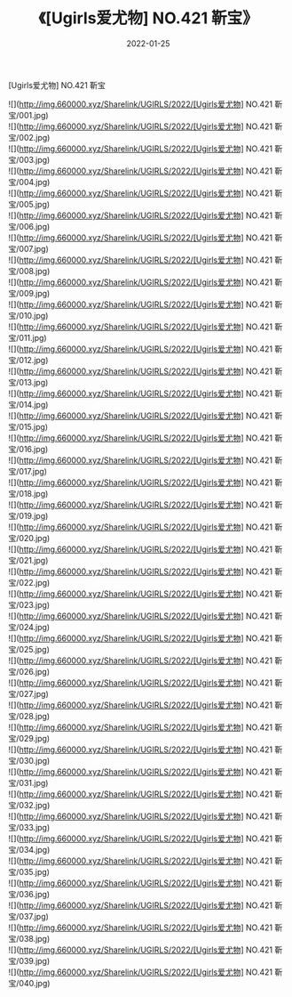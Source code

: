 ﻿---
layout: post
title:  《[Ugirls爱尤物] NO.421 靳宝》
date:   2022-01-25
img: http://img.660000.xyz/Sharelink/UGIRLS/2022/[Ugirls爱尤物] NO.421 靳宝/000.jpg
categories: [美女, 清纯, 唯美]
---

[Ugirls爱尤物] NO.421 靳宝

 ![](http://img.660000.xyz/Sharelink/UGIRLS/2022/[Ugirls爱尤物] NO.421 靳宝/001.jpg) <br>![](http://img.660000.xyz/Sharelink/UGIRLS/2022/[Ugirls爱尤物] NO.421 靳宝/002.jpg) <br>![](http://img.660000.xyz/Sharelink/UGIRLS/2022/[Ugirls爱尤物] NO.421 靳宝/003.jpg) <br>![](http://img.660000.xyz/Sharelink/UGIRLS/2022/[Ugirls爱尤物] NO.421 靳宝/004.jpg) <br>![](http://img.660000.xyz/Sharelink/UGIRLS/2022/[Ugirls爱尤物] NO.421 靳宝/005.jpg) <br>![](http://img.660000.xyz/Sharelink/UGIRLS/2022/[Ugirls爱尤物] NO.421 靳宝/006.jpg) <br>![](http://img.660000.xyz/Sharelink/UGIRLS/2022/[Ugirls爱尤物] NO.421 靳宝/007.jpg) <br>![](http://img.660000.xyz/Sharelink/UGIRLS/2022/[Ugirls爱尤物] NO.421 靳宝/008.jpg) <br>![](http://img.660000.xyz/Sharelink/UGIRLS/2022/[Ugirls爱尤物] NO.421 靳宝/009.jpg) <br>![](http://img.660000.xyz/Sharelink/UGIRLS/2022/[Ugirls爱尤物] NO.421 靳宝/010.jpg) <br>![](http://img.660000.xyz/Sharelink/UGIRLS/2022/[Ugirls爱尤物] NO.421 靳宝/011.jpg) <br>![](http://img.660000.xyz/Sharelink/UGIRLS/2022/[Ugirls爱尤物] NO.421 靳宝/012.jpg) <br>![](http://img.660000.xyz/Sharelink/UGIRLS/2022/[Ugirls爱尤物] NO.421 靳宝/013.jpg) <br>![](http://img.660000.xyz/Sharelink/UGIRLS/2022/[Ugirls爱尤物] NO.421 靳宝/014.jpg) <br>![](http://img.660000.xyz/Sharelink/UGIRLS/2022/[Ugirls爱尤物] NO.421 靳宝/015.jpg) <br>![](http://img.660000.xyz/Sharelink/UGIRLS/2022/[Ugirls爱尤物] NO.421 靳宝/016.jpg) <br>![](http://img.660000.xyz/Sharelink/UGIRLS/2022/[Ugirls爱尤物] NO.421 靳宝/017.jpg) <br>![](http://img.660000.xyz/Sharelink/UGIRLS/2022/[Ugirls爱尤物] NO.421 靳宝/018.jpg) <br>![](http://img.660000.xyz/Sharelink/UGIRLS/2022/[Ugirls爱尤物] NO.421 靳宝/019.jpg) <br>![](http://img.660000.xyz/Sharelink/UGIRLS/2022/[Ugirls爱尤物] NO.421 靳宝/020.jpg) <br>![](http://img.660000.xyz/Sharelink/UGIRLS/2022/[Ugirls爱尤物] NO.421 靳宝/021.jpg) <br>![](http://img.660000.xyz/Sharelink/UGIRLS/2022/[Ugirls爱尤物] NO.421 靳宝/022.jpg) <br>![](http://img.660000.xyz/Sharelink/UGIRLS/2022/[Ugirls爱尤物] NO.421 靳宝/023.jpg) <br>![](http://img.660000.xyz/Sharelink/UGIRLS/2022/[Ugirls爱尤物] NO.421 靳宝/024.jpg) <br>![](http://img.660000.xyz/Sharelink/UGIRLS/2022/[Ugirls爱尤物] NO.421 靳宝/025.jpg) <br>![](http://img.660000.xyz/Sharelink/UGIRLS/2022/[Ugirls爱尤物] NO.421 靳宝/026.jpg) <br>![](http://img.660000.xyz/Sharelink/UGIRLS/2022/[Ugirls爱尤物] NO.421 靳宝/027.jpg) <br>![](http://img.660000.xyz/Sharelink/UGIRLS/2022/[Ugirls爱尤物] NO.421 靳宝/028.jpg) <br>![](http://img.660000.xyz/Sharelink/UGIRLS/2022/[Ugirls爱尤物] NO.421 靳宝/029.jpg) <br>![](http://img.660000.xyz/Sharelink/UGIRLS/2022/[Ugirls爱尤物] NO.421 靳宝/030.jpg) <br>![](http://img.660000.xyz/Sharelink/UGIRLS/2022/[Ugirls爱尤物] NO.421 靳宝/031.jpg) <br>![](http://img.660000.xyz/Sharelink/UGIRLS/2022/[Ugirls爱尤物] NO.421 靳宝/032.jpg) <br>![](http://img.660000.xyz/Sharelink/UGIRLS/2022/[Ugirls爱尤物] NO.421 靳宝/033.jpg) <br>![](http://img.660000.xyz/Sharelink/UGIRLS/2022/[Ugirls爱尤物] NO.421 靳宝/034.jpg) <br>![](http://img.660000.xyz/Sharelink/UGIRLS/2022/[Ugirls爱尤物] NO.421 靳宝/035.jpg) <br>![](http://img.660000.xyz/Sharelink/UGIRLS/2022/[Ugirls爱尤物] NO.421 靳宝/036.jpg) <br>![](http://img.660000.xyz/Sharelink/UGIRLS/2022/[Ugirls爱尤物] NO.421 靳宝/037.jpg) <br>![](http://img.660000.xyz/Sharelink/UGIRLS/2022/[Ugirls爱尤物] NO.421 靳宝/038.jpg) <br>![](http://img.660000.xyz/Sharelink/UGIRLS/2022/[Ugirls爱尤物] NO.421 靳宝/039.jpg) <br>![](http://img.660000.xyz/Sharelink/UGIRLS/2022/[Ugirls爱尤物] NO.421 靳宝/040.jpg) <br>